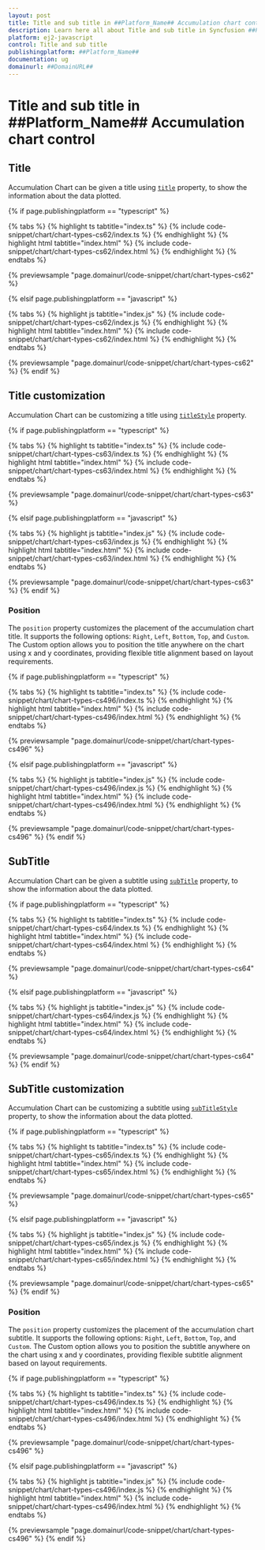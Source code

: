 ```yaml
---
layout: post
title: Title and sub title in ##Platform_Name## Accumulation chart control | Syncfusion
description: Learn here all about Title and sub title in Syncfusion ##Platform_Name## Accumulation chart control of Syncfusion Essential JS 2 and more.
platform: ej2-javascript
control: Title and sub title 
publishingplatform: ##Platform_Name##
documentation: ug
domainurl: ##DomainURL##
---
```


# Title and sub title in ##Platform_Name## Accumulation chart control

## Title

Accumulation Chart can be given a title using [`title`](../api/accumulation-chart/accumulationChartModel/#title) property, to show the information about the data plotted.

{% if page.publishingplatform == "typescript" %}

 {% tabs %}
{% highlight ts tabtitle="index.ts" %}
{% include code-snippet/chart/chart-types-cs62/index.ts %}
{% endhighlight %}
{% highlight html tabtitle="index.html" %}
{% include code-snippet/chart/chart-types-cs62/index.html %}
{% endhighlight %}
{% endtabs %}
        
{% previewsample "page.domainurl/code-snippet/chart/chart-types-cs62" %}

{% elsif page.publishingplatform == "javascript" %}

{% tabs %}
{% highlight js tabtitle="index.js" %}
{% include code-snippet/chart/chart-types-cs62/index.js %}
{% endhighlight %}
{% highlight html tabtitle="index.html" %}
{% include code-snippet/chart/chart-types-cs62/index.html %}
{% endhighlight %}
{% endtabs %}

{% previewsample "page.domainurl/code-snippet/chart/chart-types-cs62" %}
{% endif %}

## Title customization

Accumulation Chart can be customizing a title using [`titleStyle`](../api/accumulation-chart/accumulationChartModel/#titlestyle) property.

{% if page.publishingplatform == "typescript" %}

 {% tabs %}
{% highlight ts tabtitle="index.ts" %}
{% include code-snippet/chart/chart-types-cs63/index.ts %}
{% endhighlight %}
{% highlight html tabtitle="index.html" %}
{% include code-snippet/chart/chart-types-cs63/index.html %}
{% endhighlight %}
{% endtabs %}
        
{% previewsample "page.domainurl/code-snippet/chart/chart-types-cs63" %}

{% elsif page.publishingplatform == "javascript" %}

{% tabs %}
{% highlight js tabtitle="index.js" %}
{% include code-snippet/chart/chart-types-cs63/index.js %}
{% endhighlight %}
{% highlight html tabtitle="index.html" %}
{% include code-snippet/chart/chart-types-cs63/index.html %}
{% endhighlight %}
{% endtabs %}

{% previewsample "page.domainurl/code-snippet/chart/chart-types-cs63" %}
{% endif %}

### Position

The `position` property customizes the placement of the accumulation chart title. It supports the following options: `Right`, `Left`, `Bottom`, `Top`, and `Custom`. The Custom option allows you to position the title anywhere on the chart using x and y coordinates, providing flexible title alignment based on layout requirements.

{% if page.publishingplatform == "typescript" %}

 {% tabs %}
{% highlight ts tabtitle="index.ts" %}
{% include code-snippet/chart/chart-types-cs496/index.ts %}
{% endhighlight %}
{% highlight html tabtitle="index.html" %}
{% include code-snippet/chart/chart-types-cs496/index.html %}
{% endhighlight %}
{% endtabs %}
        
{% previewsample "page.domainurl/code-snippet/chart/chart-types-cs496" %}

{% elsif page.publishingplatform == "javascript" %}

{% tabs %}
{% highlight js tabtitle="index.js" %}
{% include code-snippet/chart/chart-types-cs496/index.js %}
{% endhighlight %}
{% highlight html tabtitle="index.html" %}
{% include code-snippet/chart/chart-types-cs496/index.html %}
{% endhighlight %}
{% endtabs %}

{% previewsample "page.domainurl/code-snippet/chart/chart-types-cs496" %}
{% endif %}

## SubTitle

Accumulation Chart can be given a subtitle using [`subTitle`](../api/accumulation-chart/accumulationChartModel/#subtitle) property, to show the information about the data plotted.

{% if page.publishingplatform == "typescript" %}

 {% tabs %}
{% highlight ts tabtitle="index.ts" %}
{% include code-snippet/chart/chart-types-cs64/index.ts %}
{% endhighlight %}
{% highlight html tabtitle="index.html" %}
{% include code-snippet/chart/chart-types-cs64/index.html %}
{% endhighlight %}
{% endtabs %}
        
{% previewsample "page.domainurl/code-snippet/chart/chart-types-cs64" %}

{% elsif page.publishingplatform == "javascript" %}

{% tabs %}
{% highlight js tabtitle="index.js" %}
{% include code-snippet/chart/chart-types-cs64/index.js %}
{% endhighlight %}
{% highlight html tabtitle="index.html" %}
{% include code-snippet/chart/chart-types-cs64/index.html %}
{% endhighlight %}
{% endtabs %}

{% previewsample "page.domainurl/code-snippet/chart/chart-types-cs64" %}
{% endif %}

## SubTitle customization

Accumulation Chart can be customizing a subtitle using [`subTitleStyle`](../api/accumulation-chart/accumulationChartModel/#subtitlestyle) property, to show the information about the data plotted.

{% if page.publishingplatform == "typescript" %}

 {% tabs %}
{% highlight ts tabtitle="index.ts" %}
{% include code-snippet/chart/chart-types-cs65/index.ts %}
{% endhighlight %}
{% highlight html tabtitle="index.html" %}
{% include code-snippet/chart/chart-types-cs65/index.html %}
{% endhighlight %}
{% endtabs %}
        
{% previewsample "page.domainurl/code-snippet/chart/chart-types-cs65" %}

{% elsif page.publishingplatform == "javascript" %}

{% tabs %}
{% highlight js tabtitle="index.js" %}
{% include code-snippet/chart/chart-types-cs65/index.js %}
{% endhighlight %}
{% highlight html tabtitle="index.html" %}
{% include code-snippet/chart/chart-types-cs65/index.html %}
{% endhighlight %}
{% endtabs %}

{% previewsample "page.domainurl/code-snippet/chart/chart-types-cs65" %}
{% endif %}

### Position

The `position` property customizes the placement of the accumulation chart subtitle. It supports the following options: `Right`, `Left`, `Bottom`, `Top`, and `Custom`. The Custom option allows you to position the subtitle anywhere on the chart using x and y coordinates, providing flexible subtitle alignment based on layout requirements.

{% if page.publishingplatform == "typescript" %}

 {% tabs %}
{% highlight ts tabtitle="index.ts" %}
{% include code-snippet/chart/chart-types-cs496/index.ts %}
{% endhighlight %}
{% highlight html tabtitle="index.html" %}
{% include code-snippet/chart/chart-types-cs496/index.html %}
{% endhighlight %}
{% endtabs %}
        
{% previewsample "page.domainurl/code-snippet/chart/chart-types-cs496" %}

{% elsif page.publishingplatform == "javascript" %}

{% tabs %}
{% highlight js tabtitle="index.js" %}
{% include code-snippet/chart/chart-types-cs496/index.js %}
{% endhighlight %}
{% highlight html tabtitle="index.html" %}
{% include code-snippet/chart/chart-types-cs496/index.html %}
{% endhighlight %}
{% endtabs %}

{% previewsample "page.domainurl/code-snippet/chart/chart-types-cs496" %}
{% endif %}